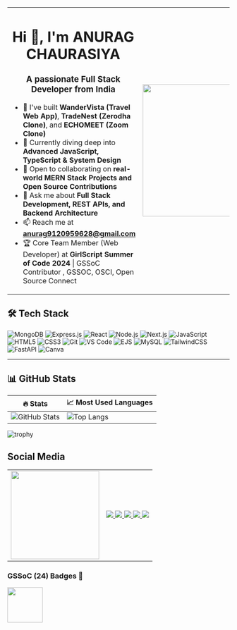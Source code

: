 <table>
  <tr>
    <td>

<h1 align="center">Hi 👋, I'm ANURAG CHAURASIYA </h1>
<h3 align="center">A passionate Full Stack Developer from India</h3>

- 🚀 I've built **WanderVista (Travel Web App)**, **TradeNest (Zerodha Clone)**, and **ECHOMEET (Zoom Clone)**
- 🧠 Currently diving deep into **Advanced JavaScript, TypeScript & System Design**
- 🤝 Open to collaborating on **real-world MERN Stack Projects and Open Source Contributions**
- 💬 Ask me about **Full Stack Development, REST APIs, and Backend Architecture**
- 📫 Reach me at **anurag9120959628@gmail.com**
- 🏆 Core Team Member (Web Developer) at **GirlScript Summer of Code 2024** | GSSoC Contributor  , GSSOC, OSCI,  Open Source Connect

</td>
<td>
  <img src="https://media.istockphoto.com/id/1313050278/vector/young-good-looking-man-using-laptop-and-work.jpg?s=2048x2048&w=is&k=20&c=fkDRoJLWghNqLEzOBHg8Lx7jjh47X7gjk5Yx-RL9yxg=" width="300" />
</td>
  </tr>
</table>


## 🛠️ Tech Stack

![MongoDB](https://img.shields.io/badge/-MongoDB-4ea94b?style=flat&logo=mongodb&logoColor=white)
![Express.js](https://img.shields.io/badge/-Express.js-black?style=flat&logo=express)
![React](https://img.shields.io/badge/-React-61DAFB?style=flat&logo=react&logoColor=black)
![Node.js](https://img.shields.io/badge/-Node.js-green?style=flat&logo=node.js)
![Next.js](https://img.shields.io/badge/-Next.js-black?style=flat&logo=next.js)
![JavaScript](https://img.shields.io/badge/-JavaScript-F7DF1E?style=flat&logo=javascript&logoColor=black)
![HTML5](https://img.shields.io/badge/-HTML5-E34F26?style=flat&logo=html5&logoColor=white)
![CSS3](https://img.shields.io/badge/-CSS3-1572B6?style=flat&logo=css3)
![Git](https://img.shields.io/badge/-Git-F05032?style=flat&logo=git&logoColor=white)
![VS Code](https://img.shields.io/badge/-VS%20Code-007ACC?style=flat&logo=visual-studio-code)
![EJS](https://img.shields.io/badge/-EJS-yellow?style=flat)
![MySQL](https://img.shields.io/badge/-MySQL-blue?style=flat&logo=mysql)
![TailwindCSS](https://img.shields.io/badge/-TailwindCSS-38B2AC?style=flat&logo=tailwind-css)
![FastAPI](https://img.shields.io/badge/-FastAPI-009688?style=flat&logo=fastapi)
![Canva](https://img.shields.io/badge/-Canva-00C4CC?style=flat&logo=canva)

---

## 📊 GitHub Stats

| 🔥 Stats | 📈 Most Used Languages |
|------------------|--------------------------|
| ![GitHub Stats](https://github-readme-stats.vercel.app/api?username=anurag91920&show_icons=true&theme=radical&hide=issues) | ![Top Langs](https://github-readme-stats.vercel.app/api/top-langs/?username=anurag91920&layout=compact&theme=radical) |

![trophy](https://github-profile-trophy.vercel.app/?username=anurag91920&theme=darkhub&margin-w=15&margin-h=15)


## Social Media

<table>
  <tr>
    <td>
      <img src="https://images.unsplash.com/photo-1496181133206-80ce9b88a853?q=80&w=1171&auto=format&fit=crop&ixlib=rb-4.1.0&ixid=M3wxMjA3fDB8MHxwaG90by1wYWdlfHx8fGVufDB8fHx8fA%3D%3D" width="200"/>
    </td>
    <td>
      <a href="https://youtube.com" target="_blank">
        <img src="https://img.shields.io/badge/YOUTUBE-red?style=for-the-badge&logo=youtube&logoColor=white"/>
      </a>
      <a href="https://www.instagram.com/9795.anurag" target="_blank">
        <img src="https://img.shields.io/badge/INSTAGRAM-pink?style=for-the-badge&logo=instagram&logoColor=white"/>
      </a>
      <a href="https://www.linkedin.com/in/anurag-chaurasiya-32a2442a5" target="_blank">
        <img src="https://img.shields.io/badge/LINKEDIN-blue?style=for-the-badge&logo=linkedin&logoColor=white"/>
      </a>
      <a href="mailto:anurag9120959628@gmail.com" target="_blank">
        <img src="https://img.shields.io/badge/GMAIL-red?style=for-the-badge&logo=gmail&logoColor=white"/>
      </a>
      <a href="https://discord.com/channels/1392100544558141580" target="_blank">
        <img src="https://img.shields.io/badge/DISCORD-5865F2?style=for-the-badge&logo=discord&logoColor=white"/>
      </a>
    </td>
  </tr>
</table>


### GSSoC (24) Badges 🍂

<img src="https://vui.unsplash.com/resize?height=256&quality=60&type=auto&url=https%3A%2F%2Fsearched-images.s3.us-west-2.amazonaws.com%2F3a741ecb-c8fc-42ef-b3ef-b9ad6f29652b%3FX-Amz-Algorithm%3DAWS4-HMAC-SHA256%26X-Amz-Credential%3DAKIAQ4GRIA4QZE4I5HUY%252F20250812%252Fus-west-2%252Fs3%252Faws4_request%26X-Amz-Date%3D20250812T110257Z%26X-Amz-Expires%3D86400%26X-Amz-SignedHeaders%3Dhost%26X-Amz-Signature%3D638813b1c023fb85ca30e2af2a031e96016510e775070fc4e4b9c9d20817a43e&sign=cLkUjjePHV-Yun_PilrVPz_WuNRlxcBHo1B3Qq5So10" width="80"/>

<!-- Add more as needed -->

